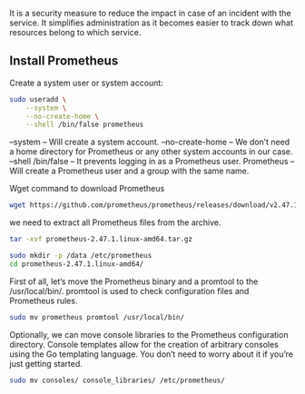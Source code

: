 It is a security measure to reduce the impact in case of an incident with the service.
It simplifies administration as it becomes easier to track down what resources belong to which service.

## Install Prometheus
Create a system user or system account:
```bash
sudo useradd \
    --system \
    --no-create-home \
    --shell /bin/false prometheus
```
–system – Will create a system account.
–no-create-home – We don’t need a home directory for Prometheus or any other system accounts in our case.
–shell /bin/false – It prevents logging in as a Prometheus user.
Prometheus – Will create a Prometheus user and a group with the same name.

Wget command to download Prometheus
```bash
wget https://github.com/prometheus/prometheus/releases/download/v2.47.1/prometheus-2.47.1.linux-amd64.tar.gz
```
we need to extract all Prometheus files from the archive.
```bash
tar -xvf prometheus-2.47.1.linux-amd64.tar.gz
```
```bash
sudo mkdir -p /data /etc/prometheus
cd prometheus-2.47.1.linux-amd64/
```
First of all, let’s move the Prometheus binary and a promtool to the /usr/local/bin/. promtool is used to check configuration files and Prometheus rules.
```bash
sudo mv prometheus promtool /usr/local/bin/
```
Optionally, we can move console libraries to the Prometheus configuration directory. Console templates allow for the creation of arbitrary consoles using the Go templating language. You don’t need to worry about it if you’re just getting started.
```bash
sudo mv consoles/ console_libraries/ /etc/prometheus/
```




























